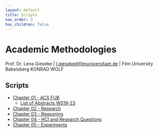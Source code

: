 ```yaml
---
layout: default
title: Scripts
nav_order: 3
has_children: false
---
```


# Academic Methodologies

Prof. Dr. Lena Gieseke \| l.gieseke@filmuniversitaet.de \| Film University Babelsberg KONRAD WOLF


## Scripts

* [Chapter 01 - ACS FUB](am_01_conference_script.md)
    * [List of Abstracts WS19-23](am_abstracts.md)
* [Chapter 02 - Research](am_02_research_script.md)
* [Chapter 03 - Reasoning](am_03_reasoning_script.md)
* [Chapter 04 - HCI and Research Questions](am_04_hci_script.md)
* [Chapter 05 - Experiments](am_05_experiments_script.md)


<!-- 
* [Chapter 06 - Statistics in a Nutshell](am_06_statistics_script.md)
* [Chapter 07 - Qualitative Research Methods and Analysis](am_07_qualitativeresearch_script.md)
* [Chapter 08 - Working With Literature](am_08_literature_script.md)
* [Chapter 09 - Writing](am_09_writing_script.md)
* [Chapter 10 - Publishing](am_10_publishing_script.md)
   -->
